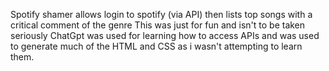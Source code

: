 Spotify shamer allows login to spotify (via API) then lists top songs with a critical comment of the genre
This was just for fun and isn't to be taken seriously
ChatGpt was used for learning how to access APIs and was used to generate much of the HTML and CSS as i wasn't attempting to learn them.
